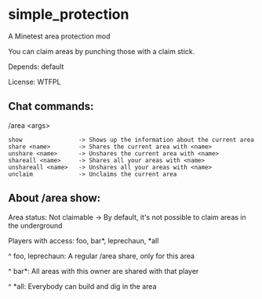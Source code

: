 simple_protection
=================

A Minetest area protection mod

You can claim areas by punching those with a claim stick.

Depends: default

License: WTFPL

Chat commands:
--------------
/area &lt;args&gt;

	show				-> Shows up the information about the current area
	share <name>		-> Shares the current area with <name>
	unshare <name>		-> Unshares the current area with <name>
	shareall <name>		-> Shares all your areas with <name>
	unshareall <name>	-> Unshares all your areas with <name>
	unclaim				-> Unclaims the current area
	
About /area show:
-----------------

Area status: Not claimable -> By default, it's not possible to claim areas in the underground


Players with access: foo, bar*, leprechaun, *all

^ foo, leprechaun: A regular /area share, only for this area

^ bar*: All areas with this owner are shared with that player

^ *all: Everybody can build and dig in the area
